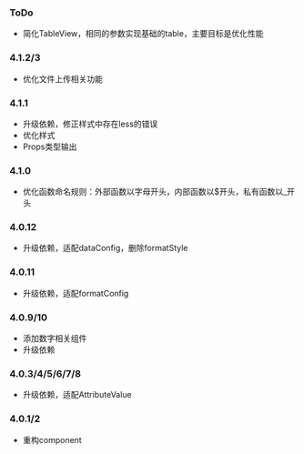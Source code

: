 ### ToDo
- 简化TableView，相同的参数实现基础的table，主要目标是优化性能

### 4.1.2/3
- 优化文件上传相关功能

### 4.1.1
- 升级依赖，修正样式中存在less的错误
- 优化样式
- Props类型输出

### 4.1.0
- 优化函数命名规则：外部函数以字母开头，内部函数以$开头，私有函数以_开头

### 4.0.12
- 升级依赖，适配dataConfig，删除formatStyle

### 4.0.11
- 升级依赖，适配formatConfig

### 4.0.9/10
- 添加数字相关组件
- 升级依赖

### 4.0.3/4/5/6/7/8
- 升级依赖，适配AttributeValue

### 4.0.1/2
- 重构component
